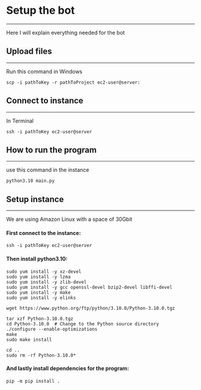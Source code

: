 # Setup the bot
***
Here I will explain everything needed for the bot

## Upload files
***
Run this command in Windows

````
scp -i pathToKey -r pathToProject ec2-user@server:
````
## Connect to instance
***
In Terminal
````
ssh -i pathToKey ec2-user@server
````

## How to run the program
***
use this command in the  instance
````
python3.10 main.py
````

## Setup instance
***
We are using Amazon Linux with a space of 30Gbit

#### First connect to the instance:
````
ssh -i pathToKey ec2-user@server
````
#### Then install python3.10:
````
sudo yum install -y xz-devel
sudo yum install -y lzma
sudo yum install -y zlib-devel
sudo yum install -y gcc openssl-devel bzip2-devel libffi-devel
sudo yum install -y make
sudo yum install -y elinks

wget https://www.python.org/ftp/python/3.10.0/Python-3.10.0.tgz

tar xzf Python-3.10.0.tgz
cd Python-3.10.0  # Change to the Python source directory
./configure --enable-optimizations
make
sudo make install

cd ..
sudo rm -rf Python-3.10.0*

````

#### And lastly install dependencies for the program:
````
pip -m pip install .
````